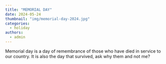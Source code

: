```yaml
---
title: "MEMORIAL DAY"
date: 2024-05-24
thumbnail: "img/memorial-day-2024.jpg"
categories: 
  - holiday
authors: 
  - admin
---
```


Memorial day is a day of remembrance of those who have died in service to our country. It is also the day that survived, ask why them and not me?

